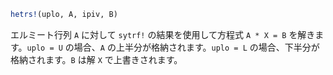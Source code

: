 ```julia
hetrs!(uplo, A, ipiv, B)
```

エルミート行列 `A` に対して `sytrf!` の結果を使用して方程式 `A * X = B` を解きます。`uplo = U` の場合、`A` の上半分が格納されます。`uplo = L` の場合、下半分が格納されます。`B` は解 `X` で上書きされます。
